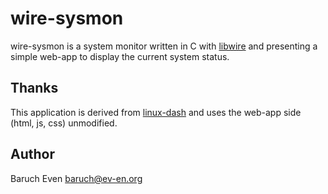 wire-sysmon
===========

wire-sysmon is a system monitor written in C with [libwire][libwire] and presenting a
simple web-app to display the current system status.

Thanks
------

This application is derived from [linux-dash][dash] and uses the web-app side (html, js, css) unmodified.

Author
------

Baruch Even <baruch@ev-en.org>

  [libwire]: https://github.com/baruch/libwire
  [dash]: https://github.com/afaqurk/linux-dash
